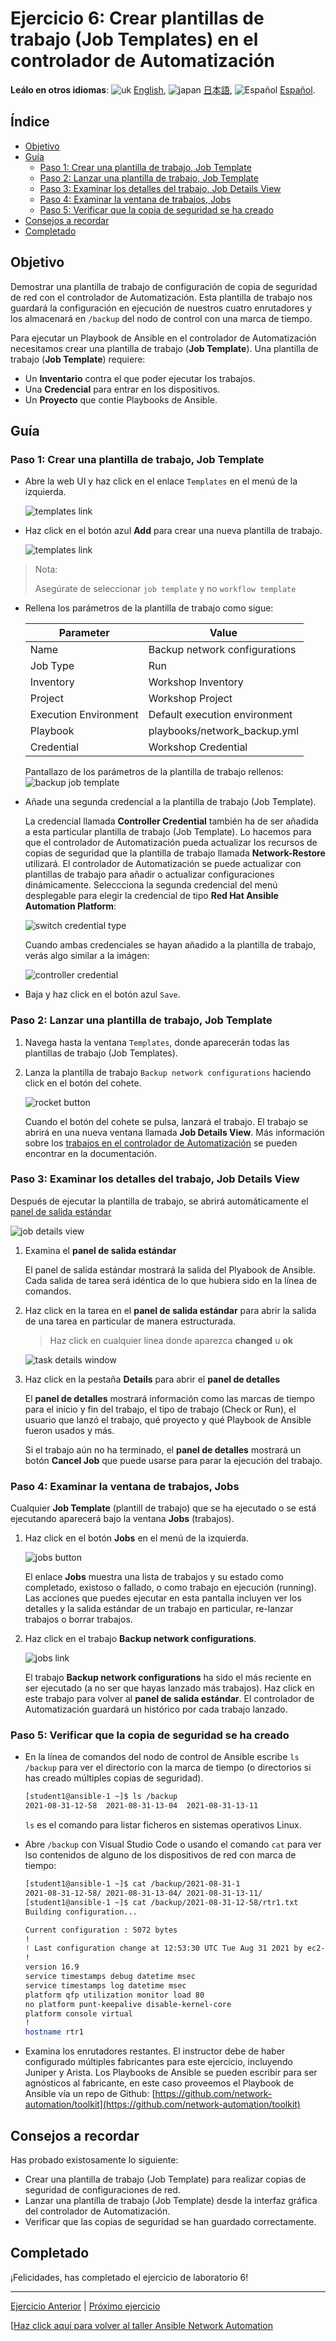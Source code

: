 # Ejercicio 6: Crear plantillas de trabajo (Job Templates) en el controlador de Automatización

**Leálo en otros idiomas**: ![uk](https://github.com/ansible/workshops/raw/devel/images/uk.png) [English](README.md),  ![japan](https://github.com/ansible/workshops/raw/devel/images/japan.png) [日本語](README.ja.md), ![Español](https://github.com/ansible/workshops/raw/devel/images/es.png) [Español](README.es.md).

## Índice

* [Objetivo](#objetivo)
* [Guía](#guía)
  * [Paso 1: Crear una plantilla de trabajo, Job Template](#Paso-1-crear-una-plantilla-de-trabajo-job-template)
  * [Paso 2: Lanzar una plantilla de trabajo, Job Template](#Paso-2-lanzar-una-plantilla-de-traabjo-job-template)
  * [Paso 3: Examinar los detalles del trabajo, Job Details View](#Paso-3-examinar-los-detalles-del-trabajo-job-details-view)
  * [Paso 4: Examinar la ventana de trabajos, Jobs](#Paso-4-examinar-la-ventana-de-trabajos-jobs)
  * [Paso 5: Verificar que la copia de seguridad se ha creado](#Paso-5-verificar-que-la-copia-de-seguridad-se-ha-creado)
* [Consejos a recordar](#consejos-a-recordar)
* [Completado](#completado)

## Objetivo

Demostrar una plantilla de trabajo de configuración de copia de seguridad de red con el controlador de Automatización. Esta plantilla de trabajo nos guardará la configuración en ejecución de nuestros cuatro enrutadores y los almacenará en `/backup` del nodo de control con una marca de tiempo.

Para ejecutar un Playbook de Ansible en el controlador de Automatización necesitamos crear una plantilla de trabajo (**Job Template**). Una plantilla de trabajo (**Job Template**) requiere:

* Un **Inventario** contra el que poder ejecutar los trabajos.
* Una **Credencial** para entrar en los dispositivos.
* Un **Proyecto** que contie Playbooks de Ansible.

## Guía

### Paso 1: Crear una plantilla de trabajo, Job Template

* Abre la web UI y haz click en el enlace `Templates` en el menú de la izquierda.

   ![templates link](images/controller_templates.png)

* Haz click en el botón azul **Add** para crear una nueva plantilla de trabajo.

   ![templates link](images/controller_add.png)

> Nota:
>
> Asegúrate de seleccionar `job template` y no `workflow template`

* Rellena los parámetros de la plantilla de trabajo como sigue:

  | Parameter | Value |
  |---|---|
  | Name  | Backup network configurations  |
  |  Job Type |  Run |
  |  Inventory |  Workshop Inventory |
  |  Project |  Workshop Project |
  |  Execution Environment | Default execution environment |
  |  Playbook |  playbooks/network_backup.yml |
  |  Credential |  Workshop Credential |

  Pantallazo de los parámetros de la plantilla de trabajo rellenos:
   ![backup job template](images/controller_backup.png)

* Añade una segunda credencial a la plantilla de trabajo (Job Template).

   La credencial llamada **Controller Credential** también ha de ser añadida a esta particular plantilla de trabajo (Job Template). Lo hacemos para que el controlador de Automatización pueda actualizar los recursos de copias de seguridad que la plantilla de trabajo llamada **Network-Restore** utilizará. El controlador de Automatización se puede actualizar con plantillas de trabajo para añadir o actualizar configuraciones dinámicamente. Seleccciona la segunda credencial del menú desplegable para elegir la credencial de tipo **Red Hat Ansible Automation Platform**:

  ![switch credential type](images/controller_cred.png)

  Cuando ambas credenciales se hayan añadido a la plantilla de trabajo, verás algo similar a la imágen:

  ![controller credential](images/controller_cred_multiple.png)

* Baja y haz click en el botón azul `Save`.

### Paso 2: Lanzar una plantilla de trabajo, Job Template

1. Navega hasta la ventana `Templates`, donde aparecerán todas las plantillas de trabajo (Job Templates).

2. Lanza la plantilla de trabajo `Backup network configurations` haciendo click en el botón del cohete.

    ![rocket button](images/controller_rocket.png)

    Cuando el botón del cohete se pulsa, lanzará el trabajo. El trabajo se abrirá en una nueva ventana llamada **Job Details View**. Más información sobre los [trabajos en el controlador de Automatización](https://docs.ansible.com/automation-controller/latest/html/userguide/jobs.html) se pueden encontrar en la documentación.

### Paso 3: Examinar los detalles del trabajo, Job Details View

Después de ejecutar la plantilla de trabajo, se abrirá automáticamente el [panel de salida estándar](https://docs.ansible.com/automation-controller/latest/html/userguide/jobs.html#standard-out)

![job details view](images/controller_job_output.png)

1. Examina el **panel de salida estándar**

   El panel de salida estándar mostrará la salida del Plyabook de Ansible. Cada salida de tarea será idéntica de lo que hubiera sido en la línea de comandos.

2. Haz click en la tarea en el **panel de salida estándar** para abrir la salida de una tarea en particular de manera estructurada.

   > Haz click en cualquier línea donde aparezca **changed** u **ok**

   ![task details window](images/controller_details.png)

3. Haz click en la pestaña **Details** para abrir el **panel de detalles**

   El **panel de detalles** mostrará información como las marcas de tiempo para el inicio y fin del trabajo, el tipo de trabajo (Check or Run), el usuario que lanzó el trabajo, qué proyecto y qué Playbook de Ansible fueron usados y más.

   Si el trabajo aún no ha terminado, el **panel de detalles** mostrará un botón **Cancel Job** que puede usarse para parar la ejecución del trabajo.

### Paso 4: Examinar la ventana de trabajos, Jobs

Cualquier **Job Template** (plantill de trabajo) que se ha ejecutado o se está ejecutando aparecerá bajo la ventana **Jobs** (trabajos).

1. Haz click en el botón **Jobs** en el menú de la izquierda.

   ![jobs button](images/controller_jobs.png)

   El enlace **Jobs** muestra una lista de trabajos y su estado como completado, existoso o fallado, o como trabajo en ejecución (running). Las acciones que puedes ejecutar en esta pantalla incluyen ver los detalles y la salida estándar de un trabajo en particular, re-lanzar trabajos o borrar trabajos.

2. Haz click en el trabajo **Backup network configurations**.

   ![jobs link](images/controller_jobs_link.png)

   El trabajo **Backup network configurations** ha sido el más reciente en ser ejecutado (a no ser que hayas lanzado más trabajos). Haz click en este trabajo para volver al **panel de salida estándar**. El controlador de Automatización guardará un histórico por cada trabajo lanzado.

### Paso 5: Verificar que la copia de seguridad se ha creado

* En la línea de comandos del nodo de control de Ansible escribe `ls /backup` para ver el directorio con la marca de tiempo (o directorios si has creado múltiples copias de seguridad).

  ```sh
  [student1@ansible-1 ~]$ ls /backup
  2021-08-31-12-58  2021-08-31-13-04  2021-08-31-13-11
  ```

  `ls` es el comando para listar ficheros en sistemas operativos Linux.

* Abre `/backup` con Visual Studio Code o usando el comando `cat` para ver lso contenidos de alguno de los dispositivos de red con marca de tiempo:

  ```sh
  [student1@ansible-1 ~]$ cat /backup/2021-08-31-1
  2021-08-31-12-58/ 2021-08-31-13-04/ 2021-08-31-13-11/
  [student1@ansible-1 ~]$ cat /backup/2021-08-31-12-58/rtr1.txt
  Building configuration...

  Current configuration : 5072 bytes
  !
  ! Last configuration change at 12:53:30 UTC Tue Aug 31 2021 by ec2-user
  !
  version 16.9
  service timestamps debug datetime msec
  service timestamps log datetime msec
  platform qfp utilization monitor load 80
  no platform punt-keepalive disable-kernel-core
  platform console virtual
  !
  hostname rtr1
  ```

* Examina los enrutadores restantes. El instructor debe de haber configurado múltiples fabricantes para este ejercicio, incluyendo Juniper y Arista. Los Playbooks de Ansible se pueden escribir para ser agnósticos al fabricante, en este caso proveemos el Playbook de Ansible vía un repo de Github: [https://github.com/network-automation/toolkit](https://github.com/network-automation/toolkit)

## Consejos a recordar

Has probado existosamente lo siguiente:

* Crear una plantilla de trabajo (Job Template) para realizar copias de seguridad de configuraciones de red.
* Lanzar una plantilla de trabajo (Job Template) desde la interfaz gráfica del controlador de Automatización.
* Verificar que las copias de seguridad se han guardado correctamente.

## Completado

¡Felicidades, has completado el ejercicio de laboratorio 6!

---
[Ejercicio Anterior](../5-explore-controller/README.es.md) | [Próximo ejercicio](../7-controller-survey/README.es.md)

[[Haz click aquí para volver al taller Ansible Network Automation](../README.es.md)
